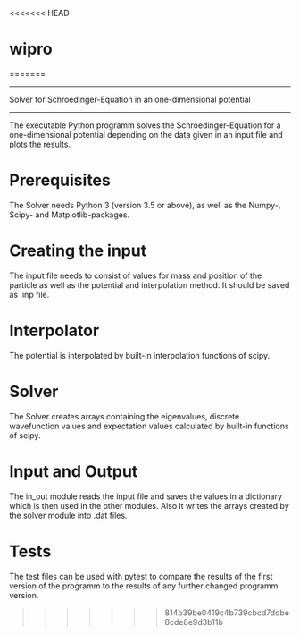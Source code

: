 <<<<<<< HEAD
# wipro
=======
***************************************************************
Solver for Schroedinger-Equation in an one-dimensional potential
***************************************************************

The executable Python programm solves the Schroedinger-Equation 
for a one-dimensional potential depending on the data given in an input file
and plots the results.

Prerequisites
============
The Solver needs Python 3 (version 3.5 or above), as well as the Numpy-, Scipy- 
and Matplotlib-packages.

Creating the input
================
The input file needs to consist of values for mass and position of the particle as
well as the potential and interpolation method. It should be saved as .inp file.

Interpolator
============
The potential is interpolated by built-in interpolation functions of scipy.

Solver
======
The Solver creates arrays containing the eigenvalues, discrete wavefunction values
and expectation values calculated by built-in functions of scipy.

Input and Output
===============
The in_out module reads the input file and saves the values in a dictionary which is 
then used in the other modules. Also it writes the arrays created by the solver module
into .dat files.

Tests
=====
The test files can be used with pytest to compare the results of the first version of 
the programm to the results of any further changed programm version.

>>>>>>> 814b39be0419c4b739cbcd7ddbe8cde8e9d3b11b
